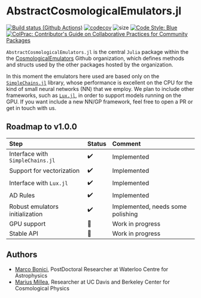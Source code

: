 # AbstractCosmologicalEmulators.jl

[![Build status (Github Actions)](https://github.com/CosmologicalEmulators/AbstractCosmologicalEmulators.jl/workflows/CI/badge.svg)](https://github.com/CosmologicalEmulators/AbstractCosmologicalEmulators.jl/actions)
[![codecov](https://codecov.io/gh/CosmologicalEmulators/AbstractCosmologicalEmulators.jl/branch/main/graph/badge.svg?token=0PYHCWVL67)](https://codecov.io/gh/CosmologicalEmulators/AbstractCosmologicalEmulators.jl)
![size](https://img.shields.io/github/repo-size/CosmologicalEmulators/AbstractCosmologicalEmulators.jl)
[![Code Style: Blue](https://img.shields.io/badge/code%20style-blue-4495d1.svg)](https://github.com/invenia/BlueStyle)
[![ColPrac: Contributor's Guide on Collaborative Practices for Community Packages](https://img.shields.io/badge/ColPrac-Contributor's%20Guide-blueviolet)](https://github.com/SciML/ColPrac)

`AbstractCosmologicalEmulators.jl` is the central `Julia` package within the the [CosmologicalEmulators](https://github.com/CosmologicalEmulators) Github organization, which defines methods and structs used by the other packages hosted by the organization.

In this moment the emulators here used are based only on the [`SimpleChains.jl`](https://github.com/PumasAI/SimpleChains.jl) library, whose performance is excellent on the CPU for the kind of small neural networks (NN) that we employ. We plan to include other frameworks, such as [`Lux.jl`](https://github.com/LuxDL/Lux.jl), in order to support models running on the GPU. If you want include a new NN/GP framework, feel free to open a PR or get in touch with us.

## Roadmap to v1.0.0

Step | Status| Comment
:------------ | :-------------| :-------------
Interface with `SimpleChains.jl` | :heavy_check_mark: | Implemented
Support for vectorization | :heavy_check_mark: | Implemented
Interface with `Lux.jl` | :heavy_check_mark: | Implemented
AD Rules | :heavy_check_mark: | Implemented
Robust emulators initialization | :heavy_check_mark: | Implemented, needs some polishing
GPU support | :construction: | Work in progress
Stable API | :construction: | Work in progress

## Authors

- [Marco Bonici](https://www.marcobonici.com), PostDoctoral Researcher at Waterloo Centre for Astrophysics
- [Marius Millea](https://cosmicmar.com), Researcher at UC Davis and Berkeley Center for Cosmological Physics
